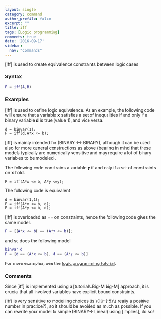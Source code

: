 ```yaml
---
layout: single
category: command
author_profile: false
excerpt: ""
title: iff
tags: [Logic programming]
comments: true
date: '2016-09-17'
sidebar:
  nav: "commands"
---
```


[iff] is used to create equivalence constraints between logic cases

### Syntax

````matlab
F = iff(A,B)
````

### Examples

[iff] is used to define logic equivalence. As an example, the following code will ensure that a variable **x** satisfies a set of inequalities if and only if a binary variable **d** is true (value 1), and vice versa.
````matlabb
d = binvar(1);
F = iff(d,A*x <= b);
````

[iff] is mainly intended for (BINARY <-> BINARY), although it can be used also for more general constructions as above (bearing in mind that these models typically are numerically sensitive and may require a lot of binary variables to be modeled).

The following code constrains a variable **y** if and only if a set of constraints on **x** hold.
````matlabb
F = iff(A*x <= b, A*y <=y);
````

The following code is equivalent
````matlabb
d = binvar(1,1);
F = iff(A*x <= b, d);
F = iff(A*y <= b, d);
````

[iff] is overloaded as == on constraints, hence the following code gives the same model.

````matlab
F = [(A*x <= b) == (A*y <= b)];
````

and so does the following model

````matlab
binvar d
F = [d == (A*x <= b), d == (A*y <= b)];
````

For more examples, see the [logic programming tutorial](/tutorial/logicprogramming).

### Comments
Since [iff] is implemented using a [tutorials.Big-M big-M] approach, it is crucial that all involved variables have explicit bound constraints.

[iff] is very sensitive to modelling choices (is \\(10^{-5}\\) really a positive number in practice?), so it should be avoided as much as possible. If you can rewrite your model to simple (BINARY-> Linear) using [implies], do so!

